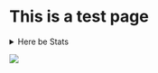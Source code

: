 # This is a test page

<details>
  <summary>Here be Stats</summary>

    Well eventually    
 
</details>


 ![](https://relayfm.s3.amazonaws.com/uploads/broadcast/image_3x/17/cortex_artwork.png)
 
